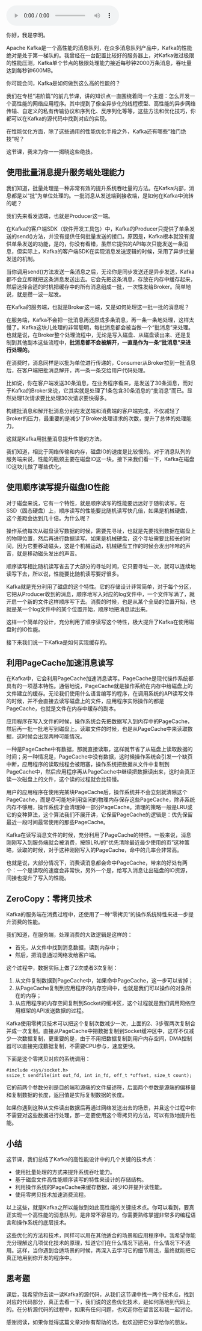 <audio title="15 _ Kafka如何实现高性能IO？" src="https://static001.geekbang.org/resource/audio/b4/5b/b45b5e2cbe3a6a7509536b053428ff5b.mp3" controls="controls"></audio> 
<p>你好，我是李玥。</p><p>Apache Kafka是一个高性能的消息队列，在众多消息队列产品中，Kafka的性能绝对是处于第一梯队的。我曾经在一台配置比较好的服务器上，对Kafka做过极限的性能压测，Kafka单个节点的极限处理能力接近每秒钟2000万条消息，吞吐量达到每秒钟600MB。</p><p>你可能会问，Kafka是如何做到这么高的性能的？</p><p>我们在专栏“进阶篇”的前几节课，讲的知识点一直围绕着同一个主题：怎么开发一个高性能的网络应用程序。其中提到了像全异步化的线程模型、高性能的异步网络传输、自定义的私有传输协议和序列化、反序列化等等，这些方法和优化技巧，你都可以在Kafka的源代码中找到对应的实现。</p><p>在性能优化方面，除了这些通用的性能优化手段之外，Kafka还有哪些“独门绝技”呢？</p><p>这节课，我来为你一一揭晓这些绝技。</p><h2>使用批量消息提升服务端处理能力</h2><p>我们知道，批量处理是一种非常有效的提升系统吞吐量的方法。在Kafka内部，消息都是以“批”为单位处理的。一批消息从发送端到接收端，是如何在Kafka中流转的呢？</p><p>我们先来看发送端，也就是Producer这一端。</p><p>在Kafka的客户端SDK（软件开发工具包）中，Kafka的Producer只提供了单条发送的send()方法，并没有提供任何批量发送的接口。原因是，Kafka根本就没有提供单条发送的功能，是的，你没有看错，虽然它提供的API每次只能发送一条消息，但实际上，Kafka的客户端SDK在实现消息发送逻辑的时候，采用了异步批量发送的机制。</p><!-- [[[read_end]]] --><p>当你调用send()方法发送一条消息之后，无论你是同步发送还是异步发送，Kafka都不会立即就把这条消息发送出去。它会先把这条消息，存放在内存中缓存起来，然后选择合适的时机把缓存中的所有消息组成一批，一次性发给Broker。简单地说，就是攒一波一起发。</p><p>在Kafka的服务端，也就是Broker这一端，又是如何处理这一批一批的消息呢？</p><p>在服务端，Kafka不会把一批消息再还原成多条消息，再一条一条地处理，这样太慢了。Kafka这块儿处理的非常聪明，每批消息都会被当做一个“批消息”来处理。也就是说，在Broker整个处理流程中，无论是写入磁盘、从磁盘读出来、还是复制到其他副本这些流程中，<strong>批消息都不会被解开，一直是作为一条“批消息”来进行处理的。</strong></p><p>在消费时，消息同样是以批为单位进行传递的，Consumer从Broker拉到一批消息后，在客户端把批消息解开，再一条一条交给用户代码处理。</p><p>比如说，你在客户端发送30条消息，在业务程序看来，是发送了30条消息，而对于Kafka的Broker来说，它其实就是处理了1条包含30条消息的“批消息”而已。显然处理1次请求要比处理30次请求要快得多。</p><p>构建批消息和解开批消息分别在发送端和消费端的客户端完成，不仅减轻了Broker的压力，最重要的是减少了Broker处理请求的次数，提升了总体的处理能力。</p><p>这就是Kafka用批量消息提升性能的方法。</p><p>我们知道，相比于网络传输和内存，磁盘IO的速度是比较慢的。对于消息队列的服务端来说，性能的瓶颈主要在磁盘IO这一块。接下来我们看一下，Kafka在磁盘IO这块儿做了哪些优化。</p><h2>使用顺序读写提升磁盘IO性能</h2><p>对于磁盘来说，它有一个特性，就是顺序读写的性能要远远好于随机读写。在SSD（固态硬盘）上，顺序读写的性能要比随机读写快几倍，如果是机械硬盘，这个差距会达到几十倍。为什么呢？</p><p>操作系统每次从磁盘读写数据的时候，需要先寻址，也就是先要找到数据在磁盘上的物理位置，然后再进行数据读写。如果是机械硬盘，这个寻址需要比较长的时间，因为它要移动磁头，这是个机械运动，机械硬盘工作的时候会发出咔咔的声音，就是移动磁头发出的声音。</p><p>顺序读写相比随机读写省去了大部分的寻址时间，它只要寻址一次，就可以连续地读写下去，所以说，性能要比随机读写要好很多。</p><p>Kafka就是充分利用了磁盘的这个特性。它的存储设计非常简单，对于每个分区，它把从Producer收到的消息，顺序地写入对应的log文件中，一个文件写满了，就开启一个新的文件这样顺序写下去。消费的时候，也是从某个全局的位置开始，也就是某一个log文件中的某个位置开始，顺序地把消息读出来。</p><p>这样一个简单的设计，充分利用了顺序读写这个特性，极大提升了Kafka在使用磁盘时的IO性能。</p><p>接下来我们说一下Kafka是如何实现缓存的。</p><h2>利用PageCache加速消息读写</h2><p>在Kafka中，它会利用PageCache加速消息读写。PageCache是现代操作系统都具有的一项基本特性。通俗地说，PageCache就是操作系统在内存中给磁盘上的文件建立的缓存。无论我们使用什么语言编写的程序，在调用系统的API读写文件的时候，并不会直接去读写磁盘上的文件，应用程序实际操作的都是PageCache，也就是文件在内存中缓存的副本。</p><p>应用程序在写入文件的时候，操作系统会先把数据写入到内存中的PageCache，然后再一批一批地写到磁盘上。读取文件的时候，也是从PageCache中来读取数据，这时候会出现两种可能情况。</p><p>一种是PageCache中有数据，那就直接读取，这样就节省了从磁盘上读取数据的时间；另一种情况是，PageCache中没有数据，这时候操作系统会引发一个缺页中断，应用程序的读取线程会被阻塞，操作系统把数据从文件中复制到PageCache中，然后应用程序再从PageCache中继续把数据读出来，这时会真正读一次磁盘上的文件，这个读的过程就会比较慢。</p><p>用户的应用程序在使用完某块PageCache后，操作系统并不会立刻就清除这个PageCache，而是尽可能地利用空闲的物理内存保存这些PageCache，除非系统内存不够用，操作系统才会清理掉一部分PageCache。清理的策略一般是LRU或它的变种算法，这个算法我们不展开讲，它保留PageCache的逻辑是：优先保留最近一段时间最常使用的那些PageCache。</p><p>Kafka在读写消息文件的时候，充分利用了PageCache的特性。一般来说，消息刚刚写入到服务端就会被消费，按照LRU的“优先清除最近最少使用的页”这种策略，读取的时候，对于这种刚刚写入的PageCache，命中的几率会非常高。</p><p>也就是说，大部分情况下，消费读消息都会命中PageCache，带来的好处有两个：一个是读取的速度会非常快，另外一个是，给写入消息让出磁盘的IO资源，间接也提升了写入的性能。</p><h2>ZeroCopy：零拷贝技术</h2><p>Kafka的服务端在消费过程中，还使用了一种“零拷贝”的操作系统特性来进一步提升消费的性能。</p><p>我们知道，在服务端，处理消费的大致逻辑是这样的：</p><ul>
<li>首先，从文件中找到消息数据，读到内存中；</li>
<li>然后，把消息通过网络发给客户端。</li>
</ul><p>这个过程中，数据实际上做了2次或者3次复制：</p><ol>
<li>从文件复制数据到PageCache中，如果命中PageCache，这一步可以省掉；</li>
<li>从PageCache复制到应用程序的内存空间中，也就是我们可以操作的对象所在的内存；</li>
<li>从应用程序的内存空间复制到Socket的缓冲区，这个过程就是我们调用网络应用框架的API发送数据的过程。</li>
</ol><p>Kafka使用零拷贝技术可以把这个复制次数减少一次，上面的2、3步骤两次复制合并成一次复制。直接从PageCache中把数据复制到Socket缓冲区中，这样不仅减少一次数据复制，更重要的是，由于不用把数据复制到用户内存空间，DMA控制器可以直接完成数据复制，不需要CPU参与，速度更快。</p><p>下面是这个零拷贝对应的系统调用：</p><pre><code>#include &lt;sys/socket.h&gt;
ssize_t sendfile(int out_fd, int in_fd, off_t *offset, size_t count);
</code></pre><p>它的前两个参数分别是目的端和源端的文件描述符，后面两个参数是源端的偏移量和复制数据的长度，返回值是实际复制数据的长度。</p><p>如果你遇到这种从文件读出数据后再通过网络发送出去的场景，并且这个过程中你不需要对这些数据进行处理，那一定要使用这个零拷贝的方法，可以有效地提升性能。</p><h2>小结</h2><p>这节课，我们总结了Kafka的高性能设计中的几个关键的技术点：</p><ul>
<li>使用批量处理的方式来提升系统吞吐能力。</li>
<li>基于磁盘文件高性能顺序读写的特性来设计的存储结构。</li>
<li>利用操作系统的PageCache来缓存数据，减少IO并提升读性能。</li>
<li>使用零拷贝技术加速消费流程。</li>
</ul><p>以上这些，就是Kafka之所以能做到如此高性能的关键技术点。你可以看到，要真正实现一个高性能的消息队列，是非常不容易的，你需要熟练掌握非常多的编程语言和操作系统的底层技术。</p><p>这些优化的方法和技术，同样可以用在其他适合的场景和应用程序中。我希望你能充分理解这几项优化技术的原理，知道它们在什么情况下适用，什么情况下不适用。这样，当你遇到合适场景的时候，再深入去学习它的细节用法，最终就能把它真正地用到你开发的程序中。</p><h2>思考题</h2><p>课后，我希望你去读一读Kafka的源代码，从我们这节课中找一两个技术点，找到对应的代码部分，真正去看一下，我们说的这些优化技术，是如何落地到代码上的。在分析源代码的过程中，如果有任何问题，也欢迎你在留言区和我一起讨论。</p><p>感谢阅读，如果你觉得这篇文章对你有帮助的话，也欢迎把它分享给你的朋友。</p><p></p>
